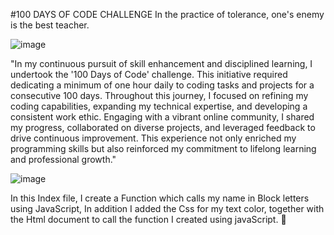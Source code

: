 #100 DAYS OF CODE CHALLENGE 
In the practice of tolerance, one's enemy is the best teacher.





![image](https://github.com/Karlie-crypto/Python-100days-tocode-challenge/assets/110098940/b4c883bb-8d8a-46e8-955a-591e84b6cb3a)












"In my continuous pursuit of skill enhancement and disciplined learning, I undertook the '100 Days of Code' challenge. This initiative required dedicating a minimum of one hour daily to coding tasks and projects for a consecutive 100 days. Throughout this journey, I focused on refining my coding capabilities, expanding my technical expertise, and developing a consistent work ethic. Engaging with a vibrant online community, I shared my progress, collaborated on diverse projects, and leveraged feedback to drive continuous improvement. This experience not only enriched my programming skills but also reinforced my commitment to lifelong learning and professional growth."







![image](https://user-images.githubusercontent.com/110098940/236671149-3b8bb479-d050-40ed-ab43-8bd0f620cffb.png)












In this Index file, I create a Function which calls my name in Block letters using JavaScript, In addition I added the Css for my text color, together with the Html document to call the function I created  using javaScript. 🙈
